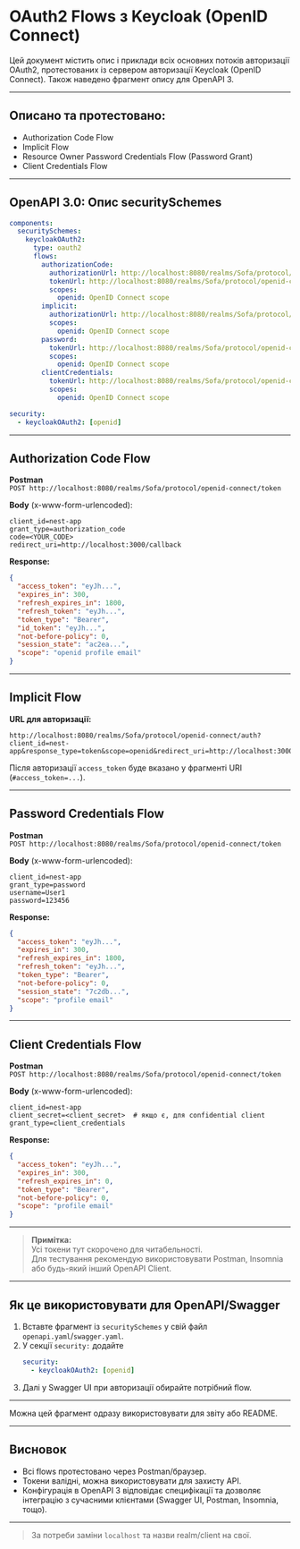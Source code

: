 # OAuth2 Flows з Keycloak (OpenID Connect)

Цей документ містить опис і приклади всіх основних потоків авторизації OAuth2, протестованих із сервером авторизації Keycloak (OpenID Connect). Також наведено фрагмент опису для OpenAPI 3.

---

## Описано та протестовано:

- Authorization Code Flow
- Implicit Flow
- Resource Owner Password Credentials Flow (Password Grant)
- Client Credentials Flow

---

## OpenAPI 3.0: Опис securitySchemes

```yaml
components:
  securitySchemes:
    keycloakOAuth2:
      type: oauth2
      flows:
        authorizationCode:
          authorizationUrl: http://localhost:8080/realms/Sofa/protocol/openid-connect/auth
          tokenUrl: http://localhost:8080/realms/Sofa/protocol/openid-connect/token
          scopes:
            openid: OpenID Connect scope
        implicit:
          authorizationUrl: http://localhost:8080/realms/Sofa/protocol/openid-connect/auth
          scopes:
            openid: OpenID Connect scope
        password:
          tokenUrl: http://localhost:8080/realms/Sofa/protocol/openid-connect/token
          scopes:
            openid: OpenID Connect scope
        clientCredentials:
          tokenUrl: http://localhost:8080/realms/Sofa/protocol/openid-connect/token
          scopes:
            openid: OpenID Connect scope

security:
  - keycloakOAuth2: [openid]
```

---

## Authorization Code Flow

**Postman**  
`POST http://localhost:8080/realms/Sofa/protocol/openid-connect/token`

**Body** (x-www-form-urlencoded):

```
client_id=nest-app
grant_type=authorization_code
code=<YOUR_CODE>
redirect_uri=http://localhost:3000/callback
```

**Response:**
```json
{
  "access_token": "eyJh...",
  "expires_in": 300,
  "refresh_expires_in": 1800,
  "refresh_token": "eyJh...",
  "token_type": "Bearer",
  "id_token": "eyJh...",
  "not-before-policy": 0,
  "session_state": "ac2ea...",
  "scope": "openid profile email"
}
```

---

## Implicit Flow

**URL для авторизації:**

```
http://localhost:8080/realms/Sofa/protocol/openid-connect/auth?client_id=nest-app&response_type=token&scope=openid&redirect_uri=http://localhost:3000/callback
```

Після авторизації `access_token` буде вказано у фрагменті URI (`#access_token=...`).

---

## Password Credentials Flow

**Postman**  
`POST http://localhost:8080/realms/Sofa/protocol/openid-connect/token`

**Body** (x-www-form-urlencoded):

```
client_id=nest-app
grant_type=password
username=User1
password=123456
```

**Response:**
```json
{
  "access_token": "eyJh...",
  "expires_in": 300,
  "refresh_expires_in": 1800,
  "refresh_token": "eyJh...",
  "token_type": "Bearer",
  "not-before-policy": 0,
  "session_state": "7c2db...",
  "scope": "profile email"
}
```

---

## Client Credentials Flow

**Postman**  
`POST http://localhost:8080/realms/Sofa/protocol/openid-connect/token`

**Body** (x-www-form-urlencoded):

```
client_id=nest-app
client_secret=<client_secret>  # якщо є, для confidential client
grant_type=client_credentials
```

**Response:**
```json
{
  "access_token": "eyJh...",
  "expires_in": 300,
  "refresh_expires_in": 0,
  "token_type": "Bearer",
  "not-before-policy": 0,
  "scope": "profile email"
}
```

---

> **Примітка:**  
> Усі токени тут скорочено для читабельності.  
> Для тестування рекомендую використовувати Postman, Insomnia або будь-який інший OpenAPI Client.

---

## Як це використовувати для OpenAPI/Swagger

1. Вставте фрагмент із `securitySchemes` у свій файл `openapi.yaml`/`swagger.yaml`.
2. У секції `security:` додайте
   ```yaml
   security:
     - keycloakOAuth2: [openid]
   ```
3. Далі у Swagger UI при авторизації обирайте потрібний flow.

---

Можна цей фрагмент одразу використовувати для звіту або README.

---

## Висновок

- Всі flows протестовано через Postman/браузер.
- Токени валідні, можна використовувати для захисту API.
- Конфігурація в OpenAPI 3 відповідає специфікації та дозволяє інтеграцію з сучасними клієнтами (Swagger UI, Postman, Insomnia, тощо).

---

> За потреби заміни `localhost` та назви realm/client на свої.

